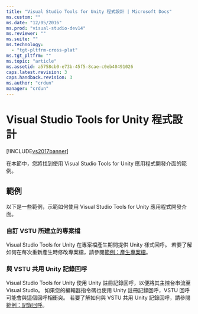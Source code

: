 ```yaml
---
title: "Visual Studio Tools for Unity 程式設計 | Microsoft Docs"
ms.custom: ""
ms.date: "12/05/2016"
ms.prod: "visual-studio-dev14"
ms.reviewer: ""
ms.suite: ""
ms.technology: 
  - "tgt-pltfrm-cross-plat"
ms.tgt_pltfrm: ""
ms.topic: "article"
ms.assetid: a5758cb0-e73b-45f5-8cae-c0eb40491026
caps.latest.revision: 3
caps.handback.revision: 3
ms.author: "crdun"
manager: "crdun"
---
```

# Visual Studio Tools for Unity 程式設計
[!INCLUDE[vs2017banner](../code-quality/includes/vs2017banner.md)]

在本節中，您將找到使用 Visual Studio Tools for Unity 應用程式開發介面的範例。  
  
## 範例  
 以下是一些範例，示範如何使用 Visual Studio Tools for Unity 應用程式開發介面。  
  
### 自訂 VSTU 所建立的專案檔  
 Visual Studio Tools for Unity 在專案檔產生期間提供 Unity 樣式回呼。  若要了解如何在每次重新產生時修改專案檔，請參閱[範例：產生專案檔](../cross-platform/customize-project-files-created-by-vstu.md)。  
  
### 與 VSTU 共用 Unity 記錄回呼  
 Visual Studio Tools for Unity 使用 Unity 註冊記錄回呼，以便將其主控台串流至 Visual Studio。  如果您的編輯器指令碼也使用 Unity 註冊記錄回呼，VSTU 回呼可能會與這個回呼相衝突。  若要了解如何與 VSTU 共用 Unity 記錄回呼，請參閱[範例：記錄回呼](../cross-platform/share-the-unity-log-callback-with-vstu.md)。